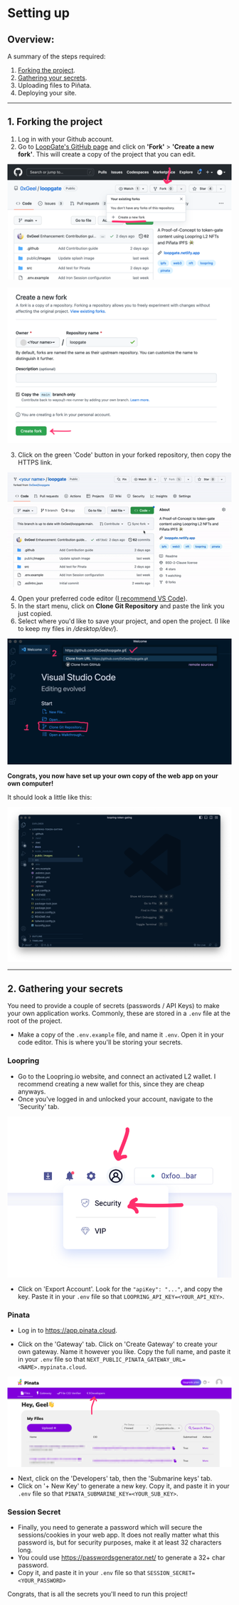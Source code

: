 # Setting up

## Overview:

A summary of the steps required:

1. [Forking the project](#1-forking-the-project).
2. [Gathering your secrets](#2-gathering-your-secrets).
3. Uploading files to Piñata.
4. Deploying your site.

---

## 1. Forking the project

1. Log in with your Github account.
2. Go to [LoopGate's GitHub page](https://github.com/0xGeel/loopgate) and click on **'Fork'** > **'Create a new fork'**. This will create a copy of the project that you can edit.

![](../../public/images/docs/fork-step-1.png)

![](../../public/images/docs/fork-step-2.png)

3. Click on the green 'Code' button in your forked repository, then copy the HTTPS link.

![](../../public/images/docs/fork-step-3.gif)

4. Open your preferred code editor ([I recommend VS Code](https://code.visualstudio.com/)).
5. In the start menu, click on **Clone Git Repository** and paste the link you just copied.
6. Select where you'd like to save your project, and open the project. (I like to keep my files in _/desktop/dev/_).

![](../../public/images/docs/fork-step-4.png)

**Congrats, you now have set up your own copy of the web app on your own computer!**

It should look a little like this:

![](../../public/images/docs/fork-step-done.png)

---

## 2. Gathering your secrets

You need to provide a couple of secrets (passwords / API Keys) to make your own application works. Commonly, these are stored in a `.env` file at the root of the project.

- Make a copy of the `.env.example` file, and name it `.env`. Open it in your code editor. This is where you'll be storing your secrets.

### Loopring

- Go to the Loopring.io website, and connect an activated L2 wallet. I recommend creating a new wallet for this, since they are cheap anyways.
- Once you've logged in and unlocked your account, navigate to the 'Security' tab.

![](../../public/images/docs/secrets-loopring.png)

- Click on 'Export Account'. Look for the `"apiKey": "..."`, and copy the key. Paste it in your `.env` file so that `LOOPRING_API_KEY=<YOUR_API_KEY>`.

### Pinata

- Log in to https://app.pinata.cloud.

- Click on the 'Gateway' tab. Click on 'Create Gateway' to create your own gateway. Name it however you like. Copy the full name, and paste it in your `.env` file so that `NEXT_PUBLIC_PINATA_GATEWAY_URL=<NAME>.mypinata.cloud`.

![](../../public/images/docs/secrets-pinata-1.png)

- Next, click on the 'Developers' tab, then the 'Submarine keys' tab.
- Click on '+ New Key' to generate a new key. Copy it, and paste it in your `.env` file so that `PINATA_SUBMARINE_KEY=<YOUR_SUB_KEY>`.

### Session Secret

- Finally, you need to generate a password which will secure the sessions/cookies in your web app. It does not really matter what this password is, but for security purposes, make it at least 32 characters long.
- You could use https://passwordsgenerator.net/ to generate a 32+ char password.
- Copy it, and paste it in your `.env` file so that `SESSION_SECRET=<YOUR_PASSWORD>`

Congrats, that is all the secrets you'll need to run this project!
